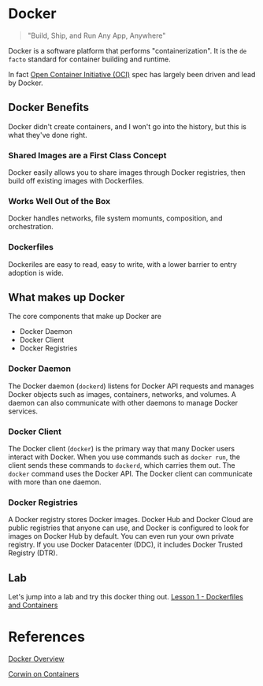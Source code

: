 # Docker
> "Build, Ship, and Run Any App, Anywhere"

Docker is a software platform that performs "containerization". It is the `de facto` standard for container building and runtime.

In fact [Open Container Initiative (OCI)](https://en.wikipedia.org/wiki/Open_Container_Initiative) spec has largely been driven and lead by Docker.

## Docker Benefits
Docker didn't create containers, and I won't go into the history, but this is what they've done right.

### Shared Images are a First Class Concept
Docker easily allows you to share images through Docker registries, then build off existing images with Dockerfiles.

### Works Well Out of the Box
Docker handles networks, file system momunts, composition, and orchestration.

### Dockerfiles
Dockeriles are easy to read, easy to write, with a lower barrier to entry adoption is wide.

## What makes up Docker
The core components that make up Docker are

 - Docker Daemon
 - Docker Client
 - Docker Registries

### Docker Daemon
The Docker daemon (`dockerd`) listens for Docker API requests and manages Docker objects such as images, containers, networks, and volumes. A daemon can also communicate with other daemons to manage Docker services.

### Docker Client
The Docker client (`docker`) is the primary way that many Docker users interact with Docker. When you use commands such as `docker run`, the client sends these commands to `dockerd`, which carries them out. The `docker` command uses the Docker API. The Docker client can communicate with more than one daemon.


### Docker Registries
A Docker registry stores Docker images. Docker Hub and Docker Cloud are public registries that anyone can use, and Docker is configured to look for images on Docker Hub by default. You can even run your own private registry. If you use Docker Datacenter (DDC), it includes Docker Trusted Registry (DTR).

## Lab
Let's jump into a lab and try this docker thing out. [Lesson 1 - Dockerfiles and Containers](https://github.com/dgallegos/docker-tutorial/blob/lessons/lesson-1/lessons/lesson-1.md)


# References
[Docker Overview](https://docs.docker.com/engine/docker-overview/#docker-objects)

[Corwin on Containers](https://www.slideshare.net/CorwinBrown1/corwin-on-ccontainers)